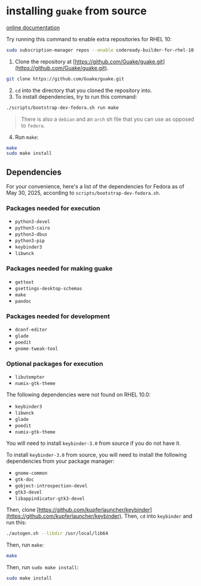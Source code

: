 # installing `guake` from source
[online documentation](https://guake.readthedocs.io/en/latest/user/installing.html#install-from-source)

Try running this command to enable extra repositories for RHEL 10:
```bash
sudo subscription-manager repos --enable codeready-builder-for-rhel-10-x86_64-rpms
```

1. Clone the repository at [https://github.com/Guake/guake.git](https://github.com/Guake/guake.git).
```bash
git clone https://github.com/Guake/guake.git
```
2. `cd` into the directory that you cloned the repository into.
3. To install dependencies, try to run this command:
```bash
./scripts/bootstrap-dev-fedora.sh run make
```
> There is also a `debian` and an `arch` sh file that you can use as opposed to `fedora`.
4. Run `make`:
```bash
make
sudo make install
```

## Dependencies
For your convenience, here's a list of the dependencies for Fedora as of May 30, 2025, according to `scripts/bootstrap-dev-fedora.sh`.

### Packages needed for execution
- `python3-devel`
- `python3-cairo`
- `python3-dbus`
- `python3-pip`
- `keybinder3`
- `libwnck`

###  Packages needed for making guake
- `gettext`
- `gsettings-desktop-schemas`
- `make`
- `pandoc`

### Packages needed for development
- `dconf-editor`
- `glade`
- `poedit`
- `gnome-tweak-tool`

### Optional packages for execution
- `libutempter`
- `numix-gtk-theme`

The following dependencies were not found on RHEL 10.0:
- `keybinder3`
- `libwnck`
- `glade`
- `poedit`
- `numix-gtk-theme`

You will need to install `keybinder-3.0` from source if you do not have it.

To install `keybinder-3.0` from source, you will need to install the following dependencies from your package manager:
- `gnome-common`
- `gtk-doc`
- `gobject-introspection-devel`
- `gtk3-devel`
- `libappindicator-gtk3-devel`

Then, clone [https://github.com/kupferlauncher/keybinder](https://github.com/kupferlauncher/keybinder).
Then, `cd` into `keybinder` and run this:
```bash
./autogen.sh --libdir /usr/local/lib64
```

Then, run `make`:
```bash
make
```

Then, run `sudo make install`:
```bash
sudo make install
```



